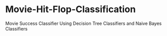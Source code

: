 # Movie-Hit-Flop-Classification
Movie Success Classifier Using Decision Tree Classifiers and Naive Bayes Classifiers

